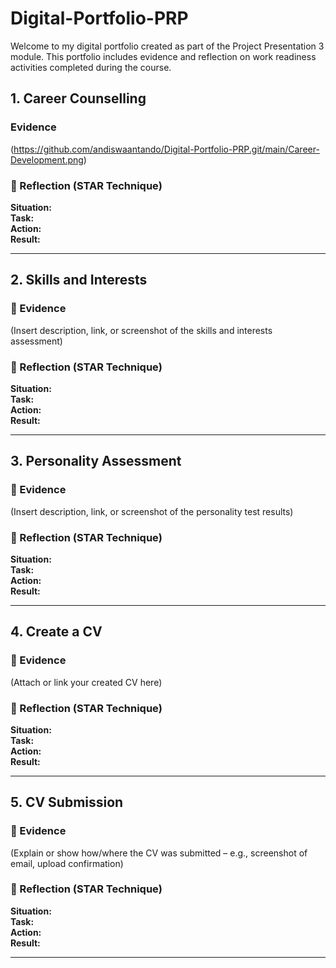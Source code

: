 # Digital-Portfolio-PRP
Welcome to my digital portfolio created as part of the Project Presentation 3 module. This portfolio includes evidence and reflection on work readiness activities completed during the course.

## 1. Career Counselling

### Evidence
(https://github.com/andiswaantando/Digital-Portfolio-PRP.git/main/Career-Development.png)


### 💭 Reflection (STAR Technique)
**Situation:**  
**Task:**  
**Action:**  
**Result:**  

---

## 2. Skills and Interests

### 📄 Evidence
(Insert description, link, or screenshot of the skills and interests assessment)

### 💭 Reflection (STAR Technique)
**Situation:**  
**Task:**  
**Action:**  
**Result:**  

---

## 3. Personality Assessment

### 📄 Evidence
(Insert description, link, or screenshot of the personality test results)

### 💭 Reflection (STAR Technique)
**Situation:**  
**Task:**  
**Action:**  
**Result:**  

---

## 4. Create a CV

### 📄 Evidence
(Attach or link your created CV here)

### 💭 Reflection (STAR Technique)
**Situation:**  
**Task:**  
**Action:**  
**Result:**  

---

## 5. CV Submission

### 📄 Evidence
(Explain or show how/where the CV was submitted – e.g., screenshot of email, upload confirmation)

### 💭 Reflection (STAR Technique)
**Situation:**  
**Task:**  
**Action:**  
**Result:**  

---
